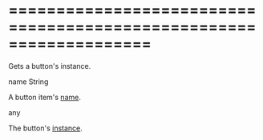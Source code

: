 ===================================================================
===================================================================

<!--shortDescription-->
Gets a button's instance.
<!--/shortDescription-->

<!--paramName1-->name<!--/paramName1-->
<!--paramType1-->String<!--/paramType1-->
<!--paramDescription1-->
A button item's [name](/Documentation/ApiReference/UI_Widgets/dxForm/Item_Types/ButtonItem/#name).
<!--/paramDescription1-->

<!--returnType-->any<!--/returnType-->
<!--returnDescription-->
The button's [instance](/Documentation/ApiReference/UI_Widgets/dxButton/).
<!--/returnDescription-->

<!--fullDescription-->

<!--/fullDescription-->